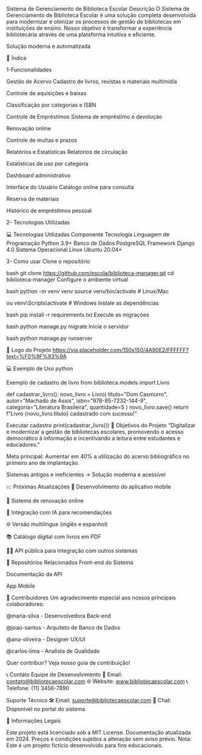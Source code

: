 Sistema de Gerenciamento de Biblioteca Escolar Descrição O Sistema de Gerenciamento de Biblioteca Escolar é uma solução completa desenvolvida para modernizar e otimizar os processos de gestão de bibliotecas em instituições de ensino. Nosso objetivo é transformar a experiência bibliotecária através de uma plataforma intuitiva e eficiente.

Solução moderna e automatizada

📑 Índice

1-Funcionalidades

Gestão de Acervo Cadastro de livros, revistas e materiais multimídia

Controle de aquisições e baixas

Classificação por categorias e ISBN

Controle de Empréstimos Sistema de empréstimo e devolução

Renovação online

Controle de multas e prazos

Relatórios e Estatísticas Relatórios de circulação

Estatísticas de uso por categoria

Dashboard administrativo

Interface do Usuário Catálogo online para consulta

Reserva de materiais

Histórico de empréstimos pessoal

2- Tecnologias Utilizadas

💻 Tecnologias Utilizadas Componente Tecnologia Linguagem de Programação Python 3.9+ Banco de Dados PostgreSQL Framework Django 4.0 Sistema Operacional Linux Ubuntu 20.04+

3- Como usar Clone o repositório

bash git clone https://github.com/escola/biblioteca-manager.git cd biblioteca-manager Configure o ambiente virtual

bash python -m venv venv source venv/bin/activate # Linux/Mac

ou
venv\Scripts\activate # Windows Instale as dependências

bash pip install -r requirements.txt Execute as migrações

bash python manage.py migrate Inicie o servidor

bash python manage.py runserver

📸 Logo do Projeto https://via.placeholder.com/150x150/4A90E2/FFFFFF?text=%F0%9F%93%9A

💻 Exemplo de Uso python

Exemplo de cadastro de livro
from biblioteca.models import Livro

def cadastrar_livro(): novo_livro = Livro( titulo="Dom Casmurro", autor="Machado de Assis", isbn="978-85-7232-144-9", categoria="Literatura Brasileira", quantidade=5 ) novo_livro.save() return f"Livro {novo_livro.titulo} cadastrado com sucesso!"

Executar cadastro
print(cadastrar_livro()) 🎯 Objetivos do Projeto "Digitalizar e modernizar a gestão de bibliotecas escolares, promovendo o acesso democrático à informação e incentivando a leitura entre estudantes e educadores."

Meta principal: Aumentar em 40% a utilização do acervo bibliográfico no primeiro ano de implantação.

Sistemas antigos e ineficientes → Solução moderna e acessível

📈 Próximas Atualizações 📱 Desenvolvimento do aplicativo mobile

🔄 Sistema de renovação online

🤖 Integração com IA para recomendações

🌐 Versão multilíngue (inglês e espanhol)

📚 Catálogo digital com livros em PDF

👨‍💻 API pública para integração com outros sistemas

🔗 Repositórios Relacionados Front-end do Sistema

Documentação da API

App Mobile

🤝 Contribuidores Um agradecimento especial aos nossos principais colaboradores:

@maria-silva - Desenvolvedora Back-end

@joao-santos - Arquiteto de Banco de Dados

@ana-oliveira - Designer UX/UI

@carlos-lima - Analista de Qualidade

Quer contribuir? Veja nosso guia de contribuição!

📞 Contato Equipe de Desenvolvimento 📧 Email: contato@bibliotecaescolar.com 🌐 Website: www.bibliotecaescolar.com 📞 Telefone: (11) 3456-7890

Suporte Técnico 🛠️ Email: suporte@bibliotecaescolar.com 💬 Chat: Disponível no portal do sistema

📄 Informações Legais

Este projeto está licenciado sob a MIT License.
Documentação atualizada em 2024.
Preços e condições sujeitos a alteração sem aviso prévio.
Nota: Este é um projeto fictício desenvolvido para fins educacionais.
